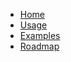 <!-- docs/_sidebar.md -->

* [Home](/)
* [Usage](Usage.md)
* [Examples](Examples.md)
* [Roadmap](Roadmap.md)